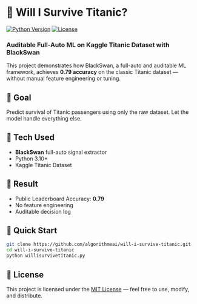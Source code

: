 # 🚢 Will I Survive Titanic?

[![Python Version](https://img.shields.io/badge/python-3.8%2B-blue)](#)
[![License](https://img.shields.io/badge/license-MIT-green)](#)

### Auditable Full-Auto ML on Kaggle Titanic Dataset with BlackSwan

This project demonstrates how BlackSwan, a full-auto and auditable ML framework, achieves **0.79 accuracy** on the classic Titanic dataset — without manual feature engineering or tuning.

## 🎯 Goal
Predict survival of Titanic passengers using only the raw dataset. Let the model handle everything else.

## 🧠 Tech Used
- **BlackSwan** full-auto signal extractor
- Python 3.10+
- Kaggle Titanic Dataset

## 🥇 Result
- Public Leaderboard Accuracy: **0.79**
- No feature engineering
- Auditable decision log

## 🚀 Quick Start

```bash
git clone https://github.com/algorithmeai/will-i-survive-titanic.git
cd will-i-survive-titanic
python willisurvivetitanic.py
```
## 🧾 License

This project is licensed under the [MIT License](./LICENSE) — feel free to use, modify, and distribute.
